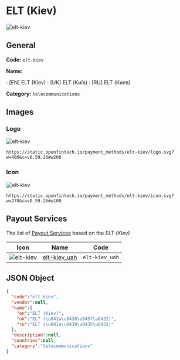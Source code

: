 
# ELT (Kiev) 
![elt-kiev](https://static.openfintech.io/payment_methods/elt-kiev/logo.svg?w=400&c=v0.59.26#w200)  

## General 
**Code:** `elt-kiev` 
 
**Name:** 
 
:	[EN] ELT (Kiev) 
:	[UK] ELT (Київ) 
:	[RU] ELT (Киев) 
 
**Category:** `telecommunications` 
 

## Images 

### Logo 
![elt-kiev](https://static.openfintech.io/payment_methods/elt-kiev/logo.svg?w=400&c=v0.59.26#w200)  

```
https://static.openfintech.io/payment_methods/elt-kiev/logo.svg?w=400&c=v0.59.26#w200
```  

### Icon 
![elt-kiev](https://static.openfintech.io/payment_methods/elt-kiev/icon.svg?w=278&c=v0.59.26#w100)  

```
https://static.openfintech.io/payment_methods/elt-kiev/icon.svg?w=278&c=v0.59.26#w100
```  

## Payout Services 
 
The list of [Payout Services](/payout-services/) based on the _ELT (Kiev)_ 

|Icon|Name|Code| 
|:---:|:---:|:---:| 
|![elt-kiev](https://static.openfintech.io/payout_methods/elt-kiev/icon.png?w=278&c=v0.59.26#w40) |[elt-kiev_uah](/payout-services/elt-kiev_uah/)|`elt-kiev_uah`| 
 

## JSON Object 

```json
{
  "code":"elt-kiev",
  "vendor":null,
  "name":{
    "en":"ELT (Kiev)",
    "uk":"ELT (\u041a\u0438\u0457\u0432)",
    "ru":"ELT (\u041a\u0438\u0435\u0432)"
  },
  "description":null,
  "countries":null,
  "category":"telecommunications"
}
```  

